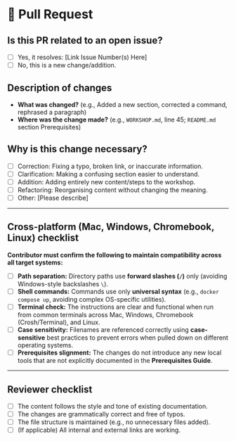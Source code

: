 # 📝 Pull Request

## Is this PR related to an open issue?

- [ ] Yes, it resolves: [Link Issue Number(s) Here]
- [ ] No, this is a new change/addition.

## Description of changes

- **What was changed?** (e.g., Added a new section, corrected a command, rephrased a paragraph)
- **Where was the change made?** (e.g., `WORKSHOP.md`, line 45; `README.md` section Prerequisites)

## Why is this change necessary?

- [ ] Correction: Fixing a typo, broken link, or inaccurate information.
- [ ] Clarification: Making a confusing section easier to understand.
- [ ] Addition: Adding entirely new content/steps to the workshop.
- [ ] Refactoring: Reorganising content without changing the meaning.
- [ ] Other: [Please describe]

---

## Cross-platform (Mac, Windows, Chromebook, Linux) checklist

**Contributor must confirm the following to maintain compatibility across all target systems:**

- [ ] **Path separation:** Directory paths use **forward slashes (`/`)** only (avoiding Windows-style backslashes `\`).
- [ ] **Shell commands:** Commands use only **universal syntax** (e.g., `docker compose up`, avoiding complex OS-specific utilities).
- [ ] **Terminal check:** The instructions are clear and functional when run from common terminals across Mac, Windows, Chromebook (Crosh/Terminal), and Linux.
- [ ] **Case sensitivity:** Filenames are referenced correctly using **case-sensitive** best practices to prevent errors when pulled down on different operating systems.
- [ ] **Prerequisites slignment:** The changes do not introduce any new local tools that are not explicitly documented in the **Prerequisites Guide**.

---

## Reviewer checklist

- [ ] The content follows the style and tone of existing documentation.
- [ ] The changes are grammatically correct and free of typos.
- [ ] The file structure is maintained (e.g., no unnecessary files added).
- [ ] (If applicable) All internal and external links are working.
